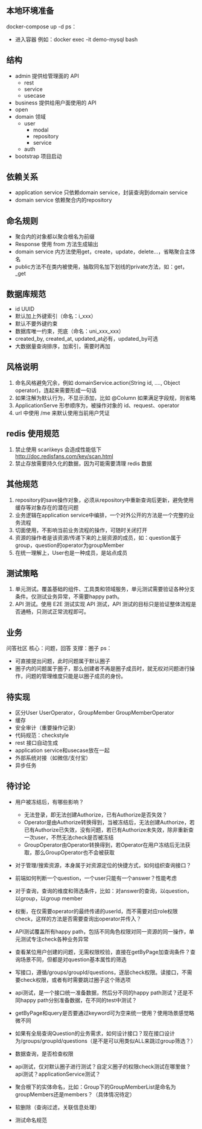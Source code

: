 ## 本地环境准备
docker-compose up -d
ps：
- 进入容器 例如：docker exec -it demo-mysql bash 
 
## 结构
- admin 提供给管理面的 API
    - rest
    - service
    - usecase
- business 提供给用户面使用的 API
- open
- domain 领域
    - user 
        - modal
        - repository
        - service
    - auth
- bootstrap 项目启动

## 依赖关系
- application service 只依赖domain service，封装查询到domain service
- domain service 依赖聚合内的repository

## 命名规则
- 聚合内的对象都以聚合根名为前缀
- Response 使用 from 方法生成输出 
- domain service 内方法使用get，create，update，delete...，省略聚合主体名
- public方法不在类内被使用，抽取同名加下划线的private方法，如：get，_get

## 数据库规范
  - id UUID
  - 默认加上外键索引（命名：i_xxx）
  - 默认不要外键约束
  - 数据库唯一约束，兜底（命名：uni_xxx_xxx）
  - created_by, created_at, updated_at必有，updated_by可选
  - 大数据量查询排序，加索引，需要时再加

## 风格说明

1. 命名风格避免冗余，例如 domainService.action(String id, ...., Object operator)，连起来需要形成一句话
2. 如果注解为默认行为，不显示添加，比如 @Column 如果满足字段规，则省略
3. ApplicationServe 形参顺序为，被操作对象的 id、request、operator
4. url 中使用 /me 来默认使用当前用户凭证

## redis 使用规范

1. 禁止使用 scan\keys 会造成性能低下 http://doc.redisfans.com/key/scan.html
2. 禁止存放需要持久化的数据，因为可能需要清理 redis 数据

## 其他规范
1. repository的save操作对象，必须从repository中重新查询后更新，避免使用缓存等对象存在的潜在问题
2. 业务逻辑在application service中编排，一个对外公开的方法是一个完整的业务流程
3. 切面使用，不影响当前业务流程的操作，可随时关闭打开
4. 资源的操作者是该资源/传递下来的上层资源的成员，如：question属于group，question的operator为groupMember
5. 在统一理解上，User也是一种成员，是站点成员

## 测试策略

1. 单元测试。覆盖基础的组件、工具类和领域服务，单元测试需要验证各种分支条件。仅测试业务异常，不需要happy path。
2. API 测试。使用 E2E 测试实现 API 测试，API 测试的目标只是验证整体流程是否通畅，只测试正常流程即可。

## 业务
问答社区
核心：问题，回答
支撑：圈子
ps：
- 可直接提出问题，此时问题属于默认圈子
- 圈子内的问题属于圈子，那么创建者不再是圈子成员时，就无权对问题进行操作，问题的管理维度只能是以圈子成员的身份。

## 待实现
- 区分User UserOperator，GroupMember GroupMemberOperator
- 缓存
- 安全审计（重要操作记录）
- 代码规范：checkstyle
- rest 接口自动生成
- application service和usecase放在一起
- 外部系统对接（如微信/支付宝）
- 异步任务

## 待讨论
- 用户被冻结后，有哪些影响？
    - 无法登录，即无法创建Authorize，已有Authorize是否失效？
    - Operator是由Authorize转换得到，当被冻结后，无法创建Authorize，若已有Authorize已失效，没有问题，若已有Authorize未失效，除非重新查一次user，不然无法check是否被冻结
    - GroupOperator由Operator转换得到，若Operator在用户冻结后无法获取，那么GroupOperator也不会被获取

- 对于管理/搜索资源，本身属于对资源定位的快捷方式，如何组织查询接口？
- 前端如何判断一个question，一个user只能有一个answer？性能考虑
- 对于查询，查询的维度和筛选条件，比如：对answer的查询，以question，以group，以group member
- 权衡，在仅需要operator的最终传递的userId，而不需要对应role权限check，这样的方法是否需要查询出operator并传入？
- API测试覆盖所有happy path，包括不同角色权限对同一资源的同一操作，单元测试专注check各种业务异常
- 查看某位用户创建的问题，无需权限校验，直接在getByPage加查询条件？查询场景不同，但都是对question基本属性的筛选
- 写接口，遵循/groups/groupId/questions，逐层check权限。读接口，不需要check权限，或者有时需要跳过圈子这个筛选项
- api测试，是一个接口统一准备数据，然后分不同的happy path测试？还是不同happy path分别准备数据，在不同的test中测试？
- getByPage和query是否要通过keyword可为空来统一使用？使用场景感觉略微不同
- 如果有全局查询Question的业务需求，如何设计接口？现在接口设计为/groups/groupId/questions（是不是可以用类似ALL来跳过group筛选？）
- 数据查询，是否检查权限
- api测试，仅对默认圈子进行测试？自定义圈子的权限check测试在哪里做？api测试？applicationService测试？
- 聚合根下的实体命名，比如：Group下的GroupMemberList是命名为groupMembers还是members？（具体情况待定）
- 软删除（查询过滤，关联信息处理）
- 测试命名规范

